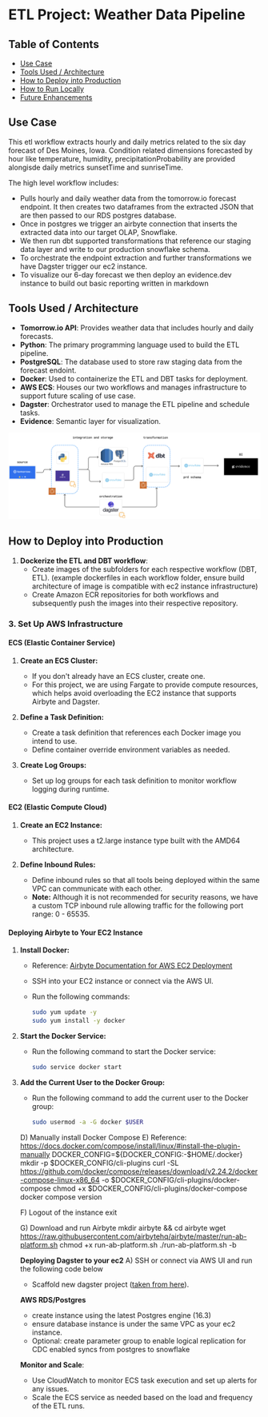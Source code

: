 # ETL Project: Weather Data Pipeline

## Table of Contents
- [Use Case](#use-case)
- [Tools Used / Architecture](#tools-used--architecture)
- [How to Deploy into Production](#how-to-deploy-into-production)
- [How to Run Locally](#how-to-run-locally)
- [Future Enhancements](#future-enhancements)

## Use Case
This etl workflow extracts hourly and daily metrics related to the six day forecast of Des Moines, Iowa. Condition related dimensions forecasted by hour like temperature, humidity, precipitationProbability are provided alongisde daily metrics sunsetTime and sunriseTime.

The high level workflow includes:
- Pulls hourly and daily weather data from the tomorrow.io forecast endpoint. It then creates two dataframes from the extracted JSON that are then passed to our RDS postgres database.
- Once in postgres we trigger an airbyte connection that inserts the extracted data into our target OLAP, Snowflake.
- We then run dbt supported transformations that reference our staging data layer and write to our production snowflake schema.
- To orchestrate the endpoint extraction and further transformations we have Dagster trigger our ec2 instance.
- To visualize our 6-day forecast we then deploy an evidence.dev instance to build out basic reporting written in markdown

## Tools Used / Architecture
- **Tomorrow.io API**: Provides weather data that includes hourly and daily forecasts.
- **Python**: The primary programming language used to build the ETL pipeline.
- **PostgreSQL**: The database used to store raw staging data from the forecast endoint.
- **Docker**: Used to containerize the ETL and DBT tasks for deployment.
- **AWS ECS**: Houses our two workflows and manages infrastructure to support future scaling of use case.
- **Dagster**: Orchestrator used to manage the ETL pipeline and schedule tasks.
- **Evidence**: Semantic layer for visualization.

![Pipeline Architecture](pipeline.png)

## How to Deploy into Production
1. **Dockerize the ETL and DBT workflow**:
   - Create images of the subfolders for each respective workflow (DBT, ETL). (example dockerfiles in each workflow folder, ensure build architecture of image is compatible with ec2 instance infrastructure)
   - Create Amazon ECR repositories for both workflows and subsequently push the images into their respective repository.
  
### 3. **Set Up AWS Infrastructure**

#### **ECS (Elastic Container Service)**

1. **Create an ECS Cluster:**
   - If you don't already have an ECS cluster, create one. 
   - For this project, we are using Fargate to provide compute resources, which helps avoid overloading the EC2 instance that supports Airbyte and Dagster.

2. **Define a Task Definition:**
   - Create a task definition that references each Docker image you intend to use.
   - Define container override environment variables as needed.

3. **Create Log Groups:**
   - Set up log groups for each task definition to monitor workflow logging during runtime.

#### **EC2 (Elastic Compute Cloud)**

1. **Create an EC2 Instance:**
   - This project uses a t2.large instance type built with the AMD64 architecture.

2. **Define Inbound Rules:**
   - Define inbound rules so that all tools being deployed within the same VPC can communicate with each other.
   - **Note:** Although it is not recommended for security reasons, we have a custom TCP inbound rule allowing traffic for the following port range: 0 - 65535.

#### **Deploying Airbyte to Your EC2 Instance**

1. **Install Docker:**
   - Reference: [Airbyte Documentation for AWS EC2 Deployment](https://docs.airbyte.com/deploying-airbyte/on-aws-ec2)
   - SSH into your EC2 instance or connect via the AWS UI.
   - Run the following commands:

     ```bash
     sudo yum update -y
     sudo yum install -y docker
     ```

2. **Start the Docker Service:**
   - Run the following command to start the Docker service:

     ```bash
     sudo service docker start
     ```

3. **Add the Current User to the Docker Group:**
   - Run the following command to add the current user to the Docker group:

     ```bash
     sudo usermod -a -G docker $USER
     ```

   D) Manually install Docker Compose
   E) Reference: https://docs.docker.com/compose/install/linux/#install-the-plugin-manually
   DOCKER_CONFIG=${DOCKER_CONFIG:-$HOME/.docker}
   mkdir -p $DOCKER_CONFIG/cli-plugins
   curl -SL https://github.com/docker/compose/releases/download/v2.24.2/docker-compose-linux-x86_64 -o $DOCKER_CONFIG/cli-plugins/docker-compose
   chmod +x $DOCKER_CONFIG/cli-plugins/docker-compose
   docker compose version

   F) Logout of the instance
   exit

   G) Download and run Airbyte
   mkdir airbyte && cd airbyte
   wget https://raw.githubusercontent.com/airbytehq/airbyte/master/run-ab-platform.sh
   chmod +x run-ab-platform.sh
   ./run-ab-platform.sh -b

   **Deploying Dagster to your ec2**
   A) SSH or connect via AWS UI and run the following code below
   - Scaffold new dagster project ([taken from here](https://docs.dagster.io/getting-started/create-new-project#step-1-bootstrap-a-new-project)).
   
   **AWS RDS/Postgres**
   - create instance using the latest Postgres engine (16.3)
   - ensure database instance is under the same VPC as your ec2 instance.
   - Optional: create parameter group to enable logical replication for CDC enabled syncs from postgres to snowflake
   
   **Monitor and Scale**:
   - Use CloudWatch to monitor ECS task execution and set up alerts for any issues.
   - Scale the ECS service as needed based on the load and frequency of the ETL runs.


